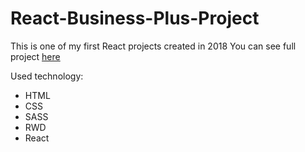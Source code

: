 # React-Business-Plus-Project

This is one of my first React projects created in 2018
You can see full project [here](https://elated-neumann-5f3107.netlify.com)

Used technology:

- HTML
- CSS
- SASS
- RWD
- React
